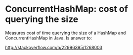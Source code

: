 ConcurrentHashMap: cost of querying the size
===============================

Measures cost of time querying the size of a HashMap and ConcurrentHashMap in Java. Is answer to:

http://stackoverflow.com/a/22996395/1268003
